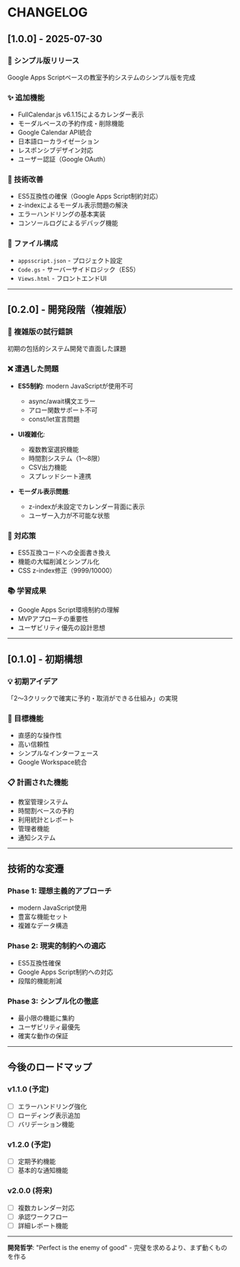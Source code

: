 # CHANGELOG

## [1.0.0] - 2025-07-30

### 🎯 シンプル版リリース
Google Apps Scriptベースの教室予約システムのシンプル版を完成

### ✨ 追加機能
- FullCalendar.js v6.1.15によるカレンダー表示
- モーダルベースの予約作成・削除機能
- Google Calendar API統合
- 日本語ローカライゼーション
- レスポンシブデザイン対応
- ユーザー認証（Google OAuth）

### 🔧 技術改善
- ES5互換性の確保（Google Apps Script制約対応）
- z-indexによるモーダル表示問題の解決
- エラーハンドリングの基本実装
- コンソールログによるデバッグ機能

### 📁 ファイル構成
- `appsscript.json` - プロジェクト設定
- `Code.gs` - サーバーサイドロジック（ES5）
- `Views.html` - フロントエンドUI

---

## [0.2.0] - 開発段階（複雑版）

### 🚧 複雑版の試行錯誤
初期の包括的システム開発で直面した課題

### ❌ 遭遇した問題
- **ES5制約**: modern JavaScriptが使用不可
  - async/await構文エラー
  - アロー関数サポート不可
  - const/let宣言問題

- **UI複雑化**: 
  - 複数教室選択機能
  - 時間割システム（1〜8限）
  - CSV出力機能
  - スプレッドシート連携

- **モーダル表示問題**:
  - z-indexが未設定でカレンダー背面に表示
  - ユーザー入力が不可能な状態

### 🔄 対応策
- ES5互換コードへの全面書き換え
- 機能の大幅削減とシンプル化
- CSS z-index修正（9999/10000）

### 📚 学習成果
- Google Apps Script環境制約の理解
- MVPアプローチの重要性
- ユーザビリティ優先の設計思想

---

## [0.1.0] - 初期構想

### 💡 初期アイデア
「2〜3クリックで確実に予約・取消ができる仕組み」の実現

### 🎯 目標機能
- 直感的な操作性
- 高い信頼性
- シンプルなインターフェース
- Google Workspace統合

### 📋 計画された機能
- 教室管理システム
- 時間割ベースの予約
- 利用統計とレポート
- 管理者機能
- 通知システム

---

## 技術的な変遷

### Phase 1: 理想主義的アプローチ
- modern JavaScript使用
- 豊富な機能セット
- 複雑なデータ構造

### Phase 2: 現実的制約への適応
- ES5互換性確保
- Google Apps Script制約への対応
- 段階的機能削減

### Phase 3: シンプル化の徹底
- 最小限の機能に集約
- ユーザビリティ最優先
- 確実な動作の保証

---

## 今後のロードマップ

### v1.1.0 (予定)
- [ ] エラーハンドリング強化
- [ ] ローディング表示追加
- [ ] バリデーション機能

### v1.2.0 (予定)
- [ ] 定期予約機能
- [ ] 基本的な通知機能

### v2.0.0 (将来)
- [ ] 複数カレンダー対応
- [ ] 承認ワークフロー
- [ ] 詳細レポート機能

---

**開発哲学**: "Perfect is the enemy of good" - 完璧を求めるより、まず動くものを作る
